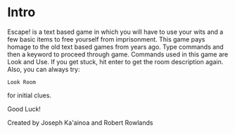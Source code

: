 # Intro
Escape! is a text based game in which you will have to use your wits and a few basic items to free yourself from imprisonment. This game pays homage to the old text based games from years ago. Type commands and then a keyword to proceed through game. Commands used in this game are Look and Use. If you get stuck, hit enter to get the room description again. Also, you can always try:
```
Look Room
```
for initial clues.

Good Luck!


Created by Joseph Ka'ainoa and Robert Rowlands